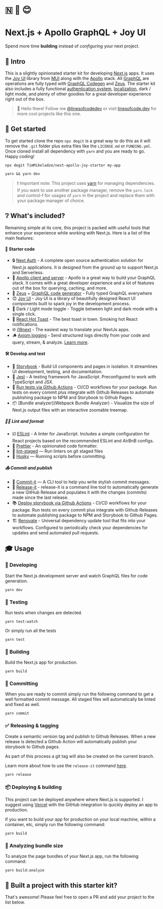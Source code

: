# 🇳 🚀 😊
# Next.js + Apollo GraphQL + Joy UI

Spend more time __building__ instead of _configuring_ your next project.

## 🚪 Intro

This is a slightly opinionated starter kit for developing [Next.js](https://nextjs.org/) apps. It uses the [Joy UI](https://mui.com/joy-ui/getting-started/overview/) library from [MUI](https://mui.com/) along with the [Apollo](https://www.apollographql.com/) stack. All [GraphQL](https://graphql.org/) are operations are fully typed with [GraphQL Codegen](https://the-guild.dev/graphql/codegen) and [Zeus](https://github.com/graphql-editor/graphql-zeus). The starter kit also includes a fully functional [authentication system](https://next-auth.js.org/), [localization](https://www.i18next.com/), dark / light mode, and plenty of other goodies for a great developer experience right out of the box.

> 👋 Hello there! Follow me [@linesofcodedev](https://twitter.com/linesofcodedev) or visit [linesofcode.dev](https://linesofcode.dev) for more cool projects like this one.

## 🏃‍ Get started

To get started clone the repo `npx degit` is a great way to do this as it will remove the `.git` folder plus extra files like the `LICENSE.md` or `FUNDING.yml`. Once cloned install all dependency with `yarn` and you are ready to go. Happy coding!

```console
npx degit TimMikeladze/next-apollo-joy-starter my-app

yarn && yarn dev
```

> ❗ Important note: This project uses [yarn](https://yarnpkg.com/) for managing dependencies. If you want to use another package manager, remove the `yarn.lock` and control-f for usages of `yarn` in the project and replace them with your package manager of choice.

## ❔ What's included?

Remaining simple at its core, this project is packed with useful tools that enhance your experience while working with Next.js. Here is a list of the main features:

#### 💪 Starter code

- 🔒 [Next Auth](https://next-auth.js.org/) - A complete open source authentication solution for Next.js applications. It is designed from the ground up to support Next.js and Serverless.
- 🚀 [Apollo client and server](https://www.apollographql.com/) - Apollo is a great way to build your GraphQL stack. It comes with a great developer experience and a lot of features out of the box for querying, caching, and more.
- 🤖 [Zeus](https://github.com/graphql-editor/graphql-zeus) + [GraphQL code generator](https://the-guild.dev/graphql/codegen) - Fully typed GraphQL everywhere
- 😊 [Joy UI](https://mui.com/joy-ui/getting-started/overview/) - Joy UI is a library of beautifully designed React UI components built to spark joy in the development process.
- 🌙 Dark / Light mode toggle - Toggle between light and dark mode with a single click.
- 🍞 [React Hot Toast]() - The best toast in town. Smoking hot React notifications.
- 🌐 [i18next](https://www.i18next.com/) - The easiest way to translate your NextJs apps.
- 🪵 [Axiom logging](https://axiom.co/) - Send structured logs directly from your code and query, stream, & analyze. [Learn more](https://axiom.co/docs/integrations/nextjs).

#### 🛠 Develop and test

- 📖 [Storybook](https://storybook.js.org/) - Build UI components and pages in isolation. It streamlines UI development, testing, and documentation.
- 🧪 [Jest](https://jestjs.io/) - A testing framework for JavaScript. Preconfigured to work with TypeScript and JSX.
- 🐙 [Run tests via Github Actions](https://docs.github.com/en/actions) - CI/CD workflows for your package. Run tests on every commit plus integrate with Github Releases to automate publishing package to NPM and Storybook to Github Pages.
- 📦 [Bundle analyzer](Webpack Bundle Analyzer) - Visualize the size of Next.js output files with an interactive zoomable treemap.

##### 🧑‍🎨 Lint and format

- ☑️ [ESLint](https://eslint.org/) - A linter for JavaScript. Includes a simple configuration for React projects based on the recommended ESLint and AirBnB configs.
- 🎨 [Prettier](https://prettier.io/) - An opinionated code formatter.
- 🚫 [lint-staged](https://github.com/okonet/lint-staged) — Run linters on git staged files
- 🐶 [Husky](https://github.com/typicode/husky) — Running scripts before committing.

##### 📤 Commit and publish

- 📝 [Commit-it](https://github.com/TimMikeladze/commit-it/) — A CLI tool to help you write stylish commit messages.
- 🔼 [Release-it](https://github.com/release-it/release-it/) - release-it is a command line tool to automatically generate a new GitHub Release and populates it with the changes (commits) made since the last release.
- 📚 [Deploy storybook via Github Actions](https://docs.github.com/en/actions) - CI/CD workflows for your package. Run tests on every commit plus integrate with Github Releases to automate publishing package to NPM and Storybook to Github Pages.
- 🏗️ [Renovate](https://github.com/renovatebot/renovate) - Universal dependency update tool that fits into your workflows. Configured to periodically check your dependencies for updates and send automated pull requests.

## 🎓 Usage

### 👷‍ Developing

Start the Next.js development server and watch GraphQL files for code generation.

```console
yarn dev
```

### 🔬 Testing

Run tests when changes are detected.

```console
yarn test:watch
```

Or simply run all the tests

```console
yarn test
```

### 🚧 Building

Build the Next.js app for production.

```console
yarn build
```

### 📒 Committing

When you are ready to commit simply run the following command to get a well formatted commit message. All staged files will automatically be linted and fixed as well.

```console
yarn commit
```

### ✅ Releasing & tagging

Create a semantic version tag and publish to Github Releases. When a new release is detected a Github Action will automatically publish your storybook to Github pages.

As part of this process a git tag will also be created on the current branch.

Learn more about how to use the `release-it` command [here](https://github.com/release-it/release-it).

```console
yarn release
```

### 📦 Deploying & building

This project can be deployed anywhere where Next.js is supported. I suggest using [Vercel](https://vercel.com) with the GitHub integration to quickly deploy an app to production.

If you want to build your app for production on your local machine, within a container, etc, simply run the following command:

```console
yarn build
```

### 🔎 Analyzing bundle size

To analyze the page bundles of your Next.js app, run the following command:

```console
yarn build:analyze
```

## 🎊 Built a project with this starter kit?

That's awesome! Please feel free to open a PR and add your project to the list below.



